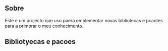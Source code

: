 ## Sobre
Este e um projecto que uso paera emplementar novas bibliotecas e pcaotes para a primorar o meu conhecimento.

## Bibliotyecas e pacoes
